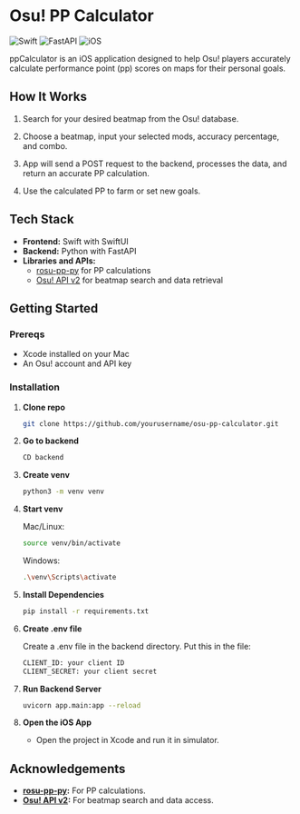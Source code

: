 # Osu! PP Calculator

![Swift](https://img.shields.io/badge/Language-Swift-orange)
![FastAPI](https://img.shields.io/badge/Backend-FastAPI-009688)
![iOS](https://img.shields.io/badge/Platform-iOS-blue)

ppCalculator is an iOS application designed to help Osu! players accurately calculate performance point (pp) scores on maps for their personal goals.

## How It Works

1. Search for your desired beatmap from the Osu! database.
   
2. Choose a beatmap, input your selected mods, accuracy percentage, and combo.
   
3. App will send a POST request to the backend, processes the data, and return an accurate PP calculation.

4. Use the calculated PP to farm or set new goals.

## Tech Stack

- **Frontend:** Swift with SwiftUI
- **Backend:** Python with FastAPI
- **Libraries and APIs:**
  - [rosu-pp-py](https://github.com/MaxOhn/rosu-pp-py) for PP calculations
  - [Osu! API v2](https://osu.ppy.sh/docs/index.html) for beatmap search and data retrieval

## Getting Started

### Prereqs

- Xcode installed on your Mac
- An Osu! account and API key

### Installation

1. **Clone repo**
   ```bash
   git clone https://github.com/yourusername/osu-pp-calculator.git
   ```
   
2. **Go to backend**
   ```bash
   CD backend
   ```
   
2. **Create venv**
   ```bash
   python3 -m venv venv
   ```

3. **Start venv**
   
   Mac/Linux:
   ```bash
   source venv/bin/activate
   ```
   Windows:
   ```bash
   .\venv\Scripts\activate
   ```
   
5. **Install Dependencies**
   ```bash
   pip install -r requirements.txt
   ```
   
6. **Create .env file**
   
   Create a .env file in the backend directory. Put this in the file:
   ```bash
   CLIENT_ID: your client ID
   CLIENT_SECRET: your client secret
   ```
   
8. **Run Backend Server**
   ```bash
   uvicorn app.main:app --reload
   ```
   
9. **Open the iOS App**
   - Open the project in Xcode and run it in simulator.

## Acknowledgements

- **[rosu-pp-py](https://github.com/MaxOhn/rosu-pp-py):** For PP calculations.
- **[Osu! API v2](https://osu.ppy.sh/docs/index.html):** For beatmap search and data access.
